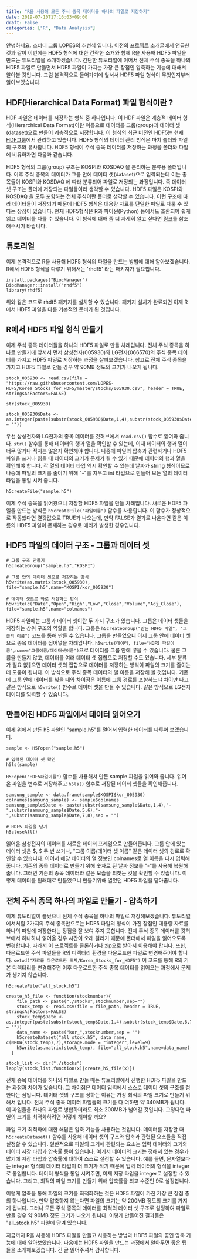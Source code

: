 ```yaml
---
title: "R을 사용해 모든 주식 종목 데이터를 하나의 파일로 저장하기"
date: 2019-07-10T17:16:03+09:00
draft: False
categories: ["R", "Data Analysis"] 
---
```


안녕하세요. 스터디 그룹 LOPES의 추선식 입니다. 이전의 [프로젝트](https://github.com/LOPES-HUFS/Korea_Stocks_for_HDF5) 소개글에서 언급한 것과 같이 이번에는 HDF5 형식에 대한 간략한 소개와 함께 R을 사용해 HDF5 파일을 만드는 튜토리얼을 소개하겠습니다. 간단한 튜토리얼에 이어서 전체 주식 종목을 하나의 HDF5 파일로 만들면서 HDF5 파일이 가지는 가장 큰 장점인 압축하는 기능에 대해서 알아볼 것입니다. 그럼 본격적으로 들어가기에 앞서서 HDF5 파일 형식이 무엇인지부터 알아보겠습니다.

## HDF(Hierarchical Data Format) 파일 형식이란 ?

HDF 파일은 데이터를 저장하는 형식 중 하나입니다. 이 HDF 파일은 계층적 데이터 형식(Hierarchical Data Format)이란 이름으로 데이터를 그룹(group)과 데이터 셋(dataset)으로 만들어 계층적으로 저장합니다. 이 형식의 최근 버전인 HDF5는 현재 [HDF그룹](https://www.hdfgroup.org/solutions/hdf5/)에서 관리하고 있습니다. HDF5 형식의 데이터 관리 방식은 마치 폴더와 파일의 구조와 유사합니다. HDF5 형식이 주식 종목 데이터를 저장하는 과정을 폴더와 파일에 비유하자면 다음과 같습니다.

HDF5 형식의 그룹(group) 구조는 KOSPI와 KOSDAQ 을 분리하는 분류용 폴더입니다. 이후 주식 종목의 데이터가 그룹 안에 데이터 셋(dataset)으로 입력되는데 이는 종목들이 KOSPI와 KOSDAQ 에 따라 분류되어 파일로 저장되는 과정입니다. 즉 데이터 셋 구조는 폴더에 저장되는 파일들이라 생각할 수 있습니다. HDF5 파일은 KOSPI와 KOSDAQ 을 모두 포함하는 전체 주식이란 폴더로 생각할 수 있습니다. 이런 구조에 따라 데이터들이 저장되기 때문에 HDF5 형식은 대용량 자료를 단일한 파일로 다룰 수 있다는 장점이 있습니다. 현재 HDF5형식은 R과 파이썬(Python) 등에서도 호환되어 쉽게 읽고 데이터를 다룰 수 있습니다. 이 형식에 대해 좀 더 자세히 알고 싶다면 [링크](https://support.hdfgroup.org/HDF5/whatishdf5.html)를 참조해주시기 바랍니다.

## 튜토리얼

이제 본격적으로 R을 사용해 HDF5 형식의 파일을 만드는 방법에 대해 알아보겠습니다. R에서 HDF5 형식을 다루기 위해서는 'rhdf5' 라는 패키지가 필요합니다.

```
install.packages("BiocManager")
BiocManager::install("rhdf5")
library(rhdf5)
```

위와 같은 코드로 rhdf5 패키지를 설치할 수 있습니다. 패키지 설치가 완료되면 이제 R에서 HDF5 파일을 다룰 기본적인 준비가 된 것입니다.

## R에서 HDF5 파일 형식 만들기

이제 주식 종목 데이터들을 하나의 HDF5 파일로 만들 차례입니다. 전체 주식 종목을 하나로 만들기에 앞서서 먼저 삼성전자(005930)와 LG전자(066570)의 주식 종목 데이터를 가지고 HDF5 파일로 저장하는 과정을 살펴보겠습니다. 참고로 전체 주식 종목을 가지고 HDF5 파일로 만들 경우 약 90MB 정도의 크기가 나오게 됩니다.

```
stock_005930 <- read.csv(file =  "https://raw.githubusercontent.com/LOPES-HUFS/Korea_Stocks_for_HDF5/master/stocks/005930.csv", header = TRUE, stringsAsFactors=FALSE)

str(stock_005930)

stock_005930$Date <- as.integer(paste(substr(stock_005930$Date,1,4),substr(stock_005930$Date,6,7),substr(stock_005930$Date,9,10),sep = ""))
```

우선 삼성전자와 LG전자의 종목 데이터를 깃허브에서 `read.csv()` 함수로 읽어와 줍니다. `str()` 함수를 통해 데이터의 행과 열을 확인할 수 있는데, 이때 데이터의 행과 열이 너무 많거나 적지는 않은지 확인해야 합니다. 나중에 파일의 압축과 관련하거나 HDF5 파일을 쓰거나 읽을 때 데이터의 크기가 문제가 될 수 있기 때문에 데이터의 행과 열을 확인해야 합니다. 각 열의 데이터 타입 역시 확인할 수 있는데 날짜가 string 형식이므로 나중에 파일의 크기를 줄이기 위해 "-"를 지우고 int 타입으로 만들어 모든 열의 데이터 타입을 통일 시켜 줍니다.

```
h5createFile("sample.h5")
```

이제 주식 종목을 읽어왔으니 저장할 HDF5 파일을 만들 차례입니다. 새로운 HDF5 파일을 만드는 방식은 `h5createFile("파일이름")` 함수를 사용합니다. 이 함수가 정상적으로 작동했다면 결괏값으로 TRUE가 나오는데, 만약 FALSE가 결과로 나온다면 같은 이름의 HDF5 파일이 존재하는 경우로 에러가 발생한 경우입니다.

## HDF5 파일의 데이터 구조 - 그룹과 데이터 셋

```
# 그룹 구조 만들기
h5createGroup("sample.h5","KOSPI")

# 그룹 안의 데이터 셋으로 저장하는 방식
h5write(as.matrix(stock_005930), file="sample.h5",name="KOSPI/kor_005930")

# 데이터 셋으로 바로 저장하는 방식
h5write(c("Date","Open","High","Low","Close","Volume","Adj_Close"), file="sample.h5",name="colnames")

```

HDF5 파일에는 그룹과 데이터 셋이란 두 가지 구조가 있습니다. 그룹은 데이터 셋들을 저장하는 상위 구조의 역할을 합니다. 그룹은 `h5createGroup("만든 HDF5 파일", "그룹의 이름")` 코드를 통해 만들 수 있습니다. 그룹을 만들었으니 이제 그룹 안에 데이터 셋으로 종목 데이터를 집어넣을 차례입니다. `h5write(데이터, file="HDF5 파일이름",name="그룹이름/데이터셋이름")`으로 데이터를 그룹 안에 넣을 수 있습니다. 물론 그룹을 만들지 않고, 데이터를 여러 데이터 셋 집합으로 저장할 수도 있습니다. 세부 분류가 필요 없으면 데이터 셋의 집합으로 데이터를 저장하는 방식이 파일의 크기를 줄이는 데 도움이 됩니다. 이 방식으로 주식 종목 데이터의 열 이름을 저장해 볼 것입니다. 기존에 그룹 안에 데이터를 넣을 때와 차이점은 이름에 그룹 경로를 포함하느냐 차이만 나고 같은 방식으로 `h5write()` 함수로 데이터 셋을 만들 수 있습니다. 같은 방식으로 LG전자 데이터를 입력할 수 있습니다.

## 만들어진 HDF5 파일에서 데이터 읽어오기

이제 위에서 만든 h5 파일인 "sample.h5"를 열어서 입력한 데이터를 다루어 보겠습니다.

```
sample <- H5Fopen("sample.h5")

# 입력된 데이터 셋 확인
h5ls(sample)
```

`H5Fopen("HDF5파일이름")` 함수를 사용해서 만든 sample 파일을 읽어와 줍니다. 읽어온 파일을 변수로 저장해주고 `h5ls()` 함수로 저장된 데이터 셋들을 확인해줍니다.

```
samsung_sample <- data.frame(sample$KOSPI$kor_005930)
colnames(samsung_sample) <- sample$colnames
samsung_sample$Date <- paste(substr(samsung_sample$Date,1,4),"-",substr(samsung_sample$Date,5,6),"-",substr(samsung_sample$Date,7,8),sep = "")

# HDF5 파일을 닫기
h5closeAll()
```

읽어온 삼성전자의 데이터를 새로운 데이터 프레임으로 만들어줍니다. 그룹 안에 있는 데이터 셋은 $, $ 두 번 쓰거나, "그룹 이름/데이터 셋 이름" 같은 데이터 셋의 경로로 확인할 수 있습니다. 이어서 해당 데이터의 열 정보인 colnames로 열 이름을 다시 입력해 줍니다. 기존의 종목 데이터로 만들기 위해 숫자로 된 날짜 정보를 "-"를 사용해 복원해줍니다. 그러면 기존의 종목 데이터와 같은 모습을 되찾는 것을 확인할 수 있습니다. 이렇게 데이터를 원래대로 만들었으니 만들기위해 열었던 HDF5 파일을 닫아줍니다.

## 전체 주식 종목 하나의 파일로 만들기 - 압축하기

이제 튜토리얼이 끝났으니 전체 주식 종목을 하나의 파일로 저장해보겠습니다. 튜토리얼에서처럼 2가지의 주식 종목만으로는 HDF5 파일의 형식이 가진 장점인 대용량 자료를 하나의 파일에 저장한다는 장점을 잘 보여 주지 못합니다. 전체 주식 종목 데이터를 깃허브에서 하나하나 읽어올 경우 시간이 오래 걸리기 때문에 폴더에서 파일을 읽어오도록 변경합니다. 따라서 이 프로젝트를 클론하거나 zip으로 받아서 이용해야 합니다. 또한, 다운로드한 주식 파일들을 R의 디렉터리 환경을 다운로드한 파일로 변경해주어야 합니다. `setwd("자료를 다운로드한 위치/Korea_Stocks_for_HDF5")` 이 코드를 통해 R의 기본 디렉터리를 변경해주면 이후 다운로드한 주식 종목 데이터를 읽어오는 과정에서 문제가 생기지 않습니다.

```
h5createFile("all_stock.h5")

create_h5_file <- function(stocknumber){
    file_path <- paste("./stocks",stocknumber,sep="")
    stock_temp <- read.csv(file = file_path, header = TRUE, stringsAsFactors=FALSE)
    stock_temp$Date <- as.integer(paste(substr(stock_temp$Date,1,4),substr(stock_temp$Date,6,7),substr(stock_temp$Date,9,10),sep = ""))
    data_name <- paste("kor_",stocknumber,sep = "")
    h5createDataset("all_stock.h5", data_name, c(NROW(stock_temp),7),storage.mode = "integer",level=9)
    h5write(as.matrix(stock_temp), file="all_stock.h5",name=data_name)
  }

stock_list <- dir("./stocks")
lapply(stock_list,function(x){create_h5_file(x)})

```

전체 종목 데이터를 하나의 파일로 만들 때는 튜토리얼에서 진행한 HDF5 파일을 만드는 과정과 차이가 있습니다. 그 차이점은 데이터 입력에서 스스로 데이터 셋의 구조를 정한다는 점입니다. 데이터 셋의 구조를 정하는 이유는 가장 최적의 파일 크기로 만들기 위해서 입니다. 전체 주식 종목 데이터 파일들의 크기를 다 더하면 약 340MB가 됩니다. 이 파일들을 하나의 파일로 병합하더라도 최소 200MB가 넘어갈 것입니다. 그렇다면 파일의 크기를 최적화하려면 어떻게 해야할 까요?   

파일 크기 최적화에 대한 해답은 압축 기능을 사용하는 것입니다. 데이터를 저장할 때 `h5createDataset()` 함수를 사용해 데이터 셋의 구조와 압축과 관련된 요소들을 직접 설정할 수 있습니다. 일반적으로 파일의 크기에 관련되는 요소는 입력 데이터의 크기와 데이터 저장 타입과 압축률 등이 있습니다. 여기서 데이터의 크기는 정해져 있는 경우가 많기에 저장 타입과 압축률에 대하여 스스로 설정할 수 있습니다. 예를 들면, 문자열보다는 integer 형식의 데이터 타입이 더 크기가 작기 때문에 입력 데이터의 형식을 integer로 통일합니다. 데이터 형식을 통일 시켜주면, 이제 저장 타입을 integer로 설정할 수 있습니다. 그리고, 최적의 파일 크기를 만들기 위해 압축률을 최고 수준인 9로 설정합니다.

이렇게 압축을 통해 파일의 크기를 최적화하는 것은 HDF5 파일이 가진 가장 큰 장점 중의 하나입니다. 만약 압축하지 않는다면 파일의 크기는 약 200MB 정도의 크기를 가지게 됩니다. 그러나 모든 주식 종목의 데이터를 최적의 데이터 셋 구조로 설정하여 파일로 만들 경우 약 90MB 정도 크기가 나오게 됩니다. 이렇게 만들어진 결과물은 "all_stock.h5" 파일에 담겨 있습니다.

지금까지 R을 사용해 HDF5 파일을 만들고 사용하는 방법과 HDF5 파일의 꽃인 압축 기능에 대해 알아보았습니다. 다음에는 HDF5 파일을 만드는 과정에서 알아두면 좋은 팁들을 소개해보겠습니다. 긴 글 읽어주셔서 감사합니다.  
